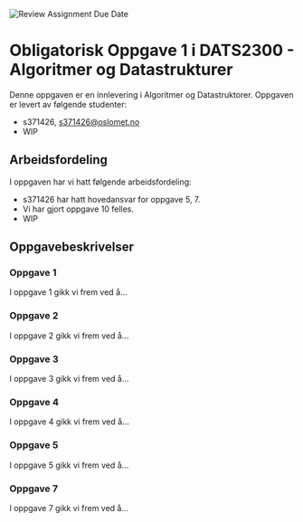 ![Review Assignment Due Date](https://classroom.github.com/assets/deadline-readme-button-22041afd0340ce965d47ae6ef1cefeee28c7c493a6346c4f15d667ab976d596c.svg)

# Obligatorisk Oppgave 1 i DATS2300 - Algoritmer og Datastrukturer

Denne oppgaven er en innlevering i Algoritmer og Datastruktorer.
Oppgaven er levert av følgende studenter:

* s371426, s371426@oslomet.no
* WIP

## Arbeidsfordeling

I oppgaven har vi hatt følgende arbeidsfordeling:

* s371426 har hatt hovedansvar for oppgave 5, 7.
* Vi har gjort oppgave 10 felles.
* WIP

## Oppgavebeskrivelser

### Oppgave 1

I oppgave 1 gikk vi frem ved å...

### Oppgave 2

I oppgave 2 gikk vi frem ved å...

### Oppgave 3

I oppgave 3 gikk vi frem ved å...

### Oppgave 4

I oppgave 4 gikk vi frem ved å...

### Oppgave 5

I oppgave 5 gikk vi frem ved å...

### Oppgave 7

I oppgave 7 gikk vi frem ved å...